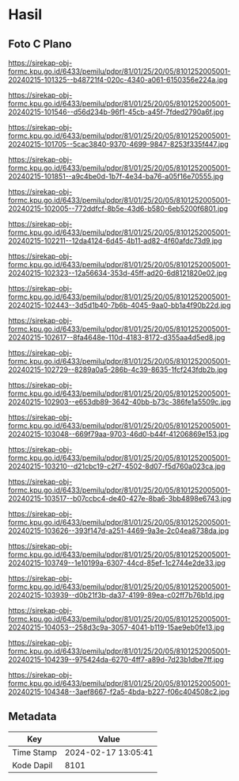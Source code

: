 # Hasil

## Foto C Plano

https://sirekap-obj-formc.kpu.go.id/6433/pemilu/pdpr/81/01/25/20/05/8101252005001-20240215-101325--b48721f4-020c-4340-a061-6150356e224a.jpg

https://sirekap-obj-formc.kpu.go.id/6433/pemilu/pdpr/81/01/25/20/05/8101252005001-20240215-101546--d56d234b-96f1-45cb-a45f-7fded2790a6f.jpg

https://sirekap-obj-formc.kpu.go.id/6433/pemilu/pdpr/81/01/25/20/05/8101252005001-20240215-101705--5cac3840-9370-4699-9847-8253f335f447.jpg

https://sirekap-obj-formc.kpu.go.id/6433/pemilu/pdpr/81/01/25/20/05/8101252005001-20240215-101851--a9c4be0d-1b7f-4e34-ba76-a05f16e70555.jpg

https://sirekap-obj-formc.kpu.go.id/6433/pemilu/pdpr/81/01/25/20/05/8101252005001-20240215-102005--772ddfcf-8b5e-43d6-b580-6eb5200f6801.jpg

https://sirekap-obj-formc.kpu.go.id/6433/pemilu/pdpr/81/01/25/20/05/8101252005001-20240215-102211--12da4124-6d45-4b11-ad82-4f60afdc73d9.jpg

https://sirekap-obj-formc.kpu.go.id/6433/pemilu/pdpr/81/01/25/20/05/8101252005001-20240215-102323--12a56634-353d-45ff-ad20-6d8121820e02.jpg

https://sirekap-obj-formc.kpu.go.id/6433/pemilu/pdpr/81/01/25/20/05/8101252005001-20240215-102443--3d5d1b40-7b6b-4045-9aa0-bb1a4f90b22d.jpg

https://sirekap-obj-formc.kpu.go.id/6433/pemilu/pdpr/81/01/25/20/05/8101252005001-20240215-102617--8fa4648e-110d-4183-8172-d355aa4d5ed8.jpg

https://sirekap-obj-formc.kpu.go.id/6433/pemilu/pdpr/81/01/25/20/05/8101252005001-20240215-102729--8289a0a5-286b-4c39-8635-1fcf243fdb2b.jpg

https://sirekap-obj-formc.kpu.go.id/6433/pemilu/pdpr/81/01/25/20/05/8101252005001-20240215-102903--e653db89-3642-40bb-b73c-386fe1a5509c.jpg

https://sirekap-obj-formc.kpu.go.id/6433/pemilu/pdpr/81/01/25/20/05/8101252005001-20240215-103048--669f79aa-9703-46d0-b44f-41206869e153.jpg

https://sirekap-obj-formc.kpu.go.id/6433/pemilu/pdpr/81/01/25/20/05/8101252005001-20240215-103210--d21cbc19-c2f7-4502-8d07-f5d760a023ca.jpg

https://sirekap-obj-formc.kpu.go.id/6433/pemilu/pdpr/81/01/25/20/05/8101252005001-20240215-103517--b07ccbc4-de40-427e-8ba6-3bb4898e6743.jpg

https://sirekap-obj-formc.kpu.go.id/6433/pemilu/pdpr/81/01/25/20/05/8101252005001-20240215-103626--393f147d-a251-4469-9a3e-2c04ea8738da.jpg

https://sirekap-obj-formc.kpu.go.id/6433/pemilu/pdpr/81/01/25/20/05/8101252005001-20240215-103749--1e10199a-6307-44cd-85ef-1c2744e2de33.jpg

https://sirekap-obj-formc.kpu.go.id/6433/pemilu/pdpr/81/01/25/20/05/8101252005001-20240215-103939--d0b21f3b-da37-4199-89ea-c02ff7b76b1d.jpg

https://sirekap-obj-formc.kpu.go.id/6433/pemilu/pdpr/81/01/25/20/05/8101252005001-20240215-104053--258d3c9a-3057-4041-b119-15ae9eb0fe13.jpg

https://sirekap-obj-formc.kpu.go.id/6433/pemilu/pdpr/81/01/25/20/05/8101252005001-20240215-104239--975424da-6270-4ff7-a89d-7d23b1dbe7ff.jpg

https://sirekap-obj-formc.kpu.go.id/6433/pemilu/pdpr/81/01/25/20/05/8101252005001-20240215-104348--3aef8667-f2a5-4bda-b227-f06c404508c2.jpg


## Metadata

| Key        | Value               |
| ---------- | ------------------- |
| Time Stamp | 2024-02-17 13:05:41 |
| Kode Dapil | 8101                |



